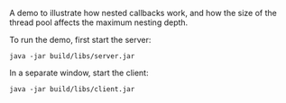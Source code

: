A demo to illustrate how nested callbacks work, and how the size of
the thread pool affects the maximum nesting depth.

To run the demo, first start the server:

```
java -jar build/libs/server.jar
```

In a separate window, start the client:

```
java -jar build/libs/client.jar
```
